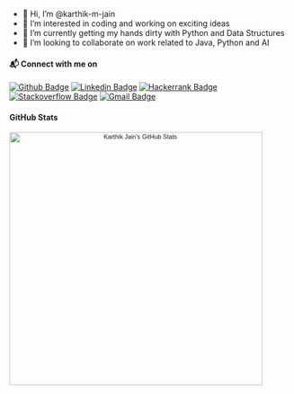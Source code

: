 - 👋 Hi, I’m @karthik-m-jain
- 👀 I’m interested in coding and working on exciting ideas
- 🌱 I’m currently getting my hands dirty with Python and Data Structures 
- 💞️ I’m looking to collaborate on work related to Java, Python and AI

#### 📬 Connect with me on
[![Github Badge](http://img.shields.io/badge/-Github-black?style=flat-square&logo=github&link=https://github.com/karthik-m-jain/)](https://github.com/karthik-m-jain/) 
[![Linkedin Badge](https://img.shields.io/badge/-LinkedIn-blue?style=flat-square&logo=Linkedin&logoColor=white&link=https://www.linkedin.com/in/karthikjain15)](https://www.linkedin.com/in/karthikjain15)
[![Hackerrank Badge](https://img.shields.io/badge/-Hackerrank-2EC866?style=flat-square&logo=HackerRank&logoColor=white&link=https://www.hackerrank.com/profile/karthik_jain)](https://www.hackerrank.com/profile/karthik_jain)
[![Stackoverflow Badge](https://img.shields.io/badge/-Stack%20overflow-FE7A16?style=flat-square&logo=stack-overflow&logoColor=white&link=https://stackoverflow.com/users/21313990/karthik-jain)](https://stackoverflow.com/users/21313990/karthik-jain)
[![Gmail Badge](https://img.shields.io/badge/-Gmail-d14836?style=flat-square&logo=Gmail&logoColor=white&link=mailto:jainkarthik.99@gmail.com)](mailto:jainkarthik.99@gmail.com)

#### GitHub Stats

<p align="center">
    <img width="450" align="left" src="https://github-readme-stats.vercel.app/api?username=karthik-m-jain&show_icons=true&line_height=18&theme=gotham" alt="Karthik Jain's GitHub Stats" style="font-family: 'Nunito Sans', sans-serif; font-size: 11px;" />
</p
